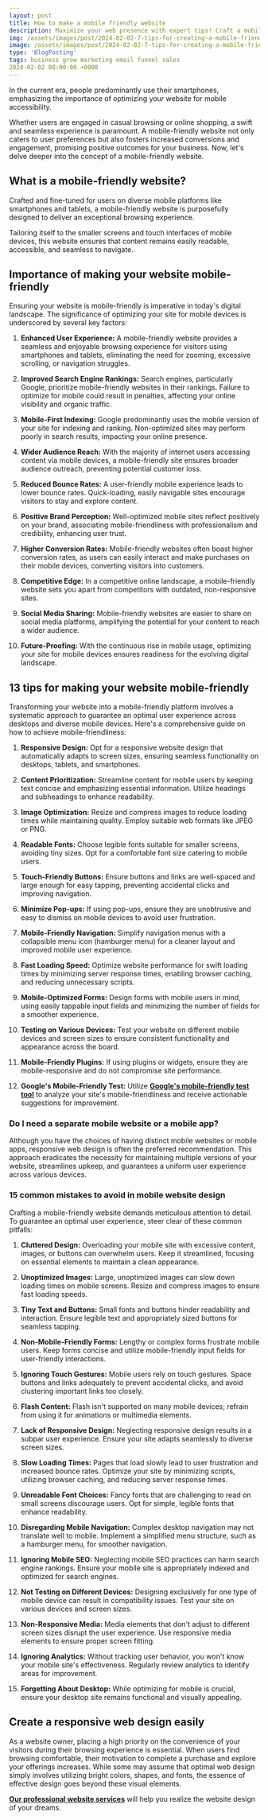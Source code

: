 ```yaml
---
layout: post
title: How to make a mobile friendly website
description: Maximize your web presence with expert tips! Craft a mobile-friendly website for higher rankings and seamless user experience.
img: /assets/images/post/2024-02-02-7-tips-for-creating-a-mobile-friendly-website/7-tips-for-creating-a-mobile-friendly-website.jpg
image: /assets/images/post/2024-02-02-7-tips-for-creating-a-mobile-friendly-website/7-tips-for-creating-a-mobile-friendly-website.jpg
type: 'BlogPosting'
tags: business grow marketing email funnel sales
2024-02-02 08:00:00 +0000
---
```


In the current era, people predominantly use their smartphones, emphasizing the importance of optimizing your website for mobile accessibility. 

Whether users are engaged in casual browsing or online shopping, a swift and seamless experience is paramount. A mobile-friendly website not only caters to user preferences but also fosters increased conversions and engagement, promising positive outcomes for your business. Now, let's delve deeper into the concept of a mobile-friendly website.

## What is a mobile-friendly website?
Crafted and fine-tuned for users on diverse mobile platforms like smartphones and tablets, a mobile-friendly website is purposefully designed to deliver an exceptional browsing experience. 

Tailoring itself to the smaller screens and touch interfaces of mobile devices, this website ensures that content remains easily readable, accessible, and seamless to navigate.

## Importance of making your website mobile-friendly
Ensuring your website is mobile-friendly is imperative in today's digital landscape. The significance of optimizing your site for mobile devices is underscored by several key factors:

1. **Enhanced User Experience:** A mobile-friendly website provides a seamless and enjoyable browsing experience for visitors using smartphones and tablets, eliminating the need for zooming, excessive scrolling, or navigation struggles.

2. **Improved Search Engine Rankings:** Search engines, particularly Google, prioritize mobile-friendly websites in their rankings. Failure to optimize for mobile could result in penalties, affecting your online visibility and organic traffic.

3. **Mobile-First Indexing:** Google predominantly uses the mobile version of your site for indexing and ranking. Non-optimized sites may perform poorly in search results, impacting your online presence.

4. **Wider Audience Reach:** With the majority of internet users accessing content via mobile devices, a mobile-friendly site ensures broader audience outreach, preventing potential customer loss.

5. **Reduced Bounce Rates:** A user-friendly mobile experience leads to lower bounce rates. Quick-loading, easily navigable sites encourage visitors to stay and explore content.

6. **Positive Brand Perception:** Well-optimized mobile sites reflect positively on your brand, associating mobile-friendliness with professionalism and credibility, enhancing user trust.

7. **Higher Conversion Rates:** Mobile-friendly websites often boast higher conversion rates, as users can easily interact and make purchases on their mobile devices, converting visitors into customers.

8. **Competitive Edge:** In a competitive online landscape, a mobile-friendly website sets you apart from competitors with outdated, non-responsive sites.

9. **Social Media Sharing:** Mobile-friendly websites are easier to share on social media platforms, amplifying the potential for your content to reach a wider audience.

10. **Future-Proofing:** With the continuous rise in mobile usage, optimizing your site for mobile devices ensures readiness for the evolving digital landscape.

## 13 tips for making your website mobile-friendly
Transforming your website into a mobile-friendly platform involves a systematic approach to guarantee an optimal user experience across desktops and diverse mobile devices. Here's a comprehensive guide on how to achieve mobile-friendliness:

1. **Responsive Design:** Opt for a responsive website design that automatically adapts to screen sizes, ensuring seamless functionality on desktops, tablets, and smartphones.

2. **Content Prioritization:** Streamline content for mobile users by keeping text concise and emphasizing essential information. Utilize headings and subheadings to enhance readability.

3. **Image Optimization:** Resize and compress images to reduce loading times while maintaining quality. Employ suitable web formats like JPEG or PNG.

4. **Readable Fonts:** Choose legible fonts suitable for smaller screens, avoiding tiny sizes. Opt for a comfortable font size catering to mobile users.

5. **Touch-Friendly Buttons:** Ensure buttons and links are well-spaced and large enough for easy tapping, preventing accidental clicks and improving navigation.

6. **Minimize Pop-ups:** If using pop-ups, ensure they are unobtrusive and easy to dismiss on mobile devices to avoid user frustration.

7. **Mobile-Friendly Navigation:** Simplify navigation menus with a collapsible menu icon (hamburger menu) for a cleaner layout and improved mobile user experience.

8. **Fast Loading Speed:** Optimize website performance for swift loading times by minimizing server response times, enabling browser caching, and reducing unnecessary scripts.

9. **Mobile-Optimized Forms:** Design forms with mobile users in mind, using easily tappable input fields and minimizing the number of fields for a smoother experience.

10. **Testing on Various Devices:** Test your website on different mobile devices and screen sizes to ensure consistent functionality and appearance across the board.

11. **Mobile-Friendly Plugins:** If using plugins or widgets, ensure they are mobile-responsive and do not compromise site performance.

12. **Google's Mobile-Friendly Test:** Utilize **[Google's mobile-friendly test tool](https://search.google.com/test/mobile-friendly)** to analyze your site's mobile-friendliness and receive actionable suggestions for improvement.

### Do I need a separate mobile website or a mobile app?
Although you have the choices of having distinct mobile websites or mobile apps, responsive web design is often the preferred recommendation. This approach eradicates the necessity for maintaining multiple versions of your website, streamlines upkeep, and guarantees a uniform user experience across various devices.

### 15 common mistakes to avoid in mobile website design
Crafting a mobile-friendly website demands meticulous attention to detail. To guarantee an optimal user experience, steer clear of these common pitfalls:

1. **Cluttered Design:** Overloading your mobile site with excessive content, images, or buttons can overwhelm users. Keep it streamlined, focusing on essential elements to maintain a clean appearance.

2. **Unoptimized Images:** Large, unoptimized images can slow down loading times on mobile screens. Resize and compress images to ensure fast loading speeds.

3. **Tiny Text and Buttons:** Small fonts and buttons hinder readability and interaction. Ensure legible text and appropriately sized buttons for seamless tapping.

4. **Non-Mobile-Friendly Forms:** Lengthy or complex forms frustrate mobile users. Keep forms concise and utilize mobile-friendly input fields for user-friendly interactions.

5. **Ignoring Touch Gestures:** Mobile users rely on touch gestures. Space buttons and links adequately to prevent accidental clicks, and avoid clustering important links too closely.

6. **Flash Content:** Flash isn't supported on many mobile devices; refrain from using it for animations or multimedia elements.

7. **Lack of Responsive Design:** Neglecting responsive design results in a subpar user experience. Ensure your site adapts seamlessly to diverse screen sizes.

8. **Slow Loading Times:** Pages that load slowly lead to user frustration and increased bounce rates. Optimize your site by minimizing scripts, utilizing browser caching, and reducing server response times.

9. **Unreadable Font Choices:** Fancy fonts that are challenging to read on small screens discourage users. Opt for simple, legible fonts that enhance readability.

10. **Disregarding Mobile Navigation:** Complex desktop navigation may not translate well to mobile. Implement a simplified menu structure, such as a hamburger menu, for smoother navigation.

11. **Ignoring Mobile SEO:** Neglecting mobile SEO practices can harm search engine rankings. Ensure your mobile site is appropriately indexed and optimized for search engines.

12. **Not Testing on Different Devices:** Designing exclusively for one type of mobile device can result in compatibility issues. Test your site on various devices and screen sizes.

13. **Non-Responsive Media:** Media elements that don't adjust to different screen sizes disrupt the user experience. Use responsive media elements to ensure proper screen fitting.

14. **Ignoring Analytics:** Without tracking user behavior, you won't know your mobile site's effectiveness. Regularly review analytics to identify areas for improvement.

15. **Forgetting About Desktop:** While optimizing for mobile is crucial, ensure your desktop site remains functional and visually appealing.

## Create a responsive web design easily
As a website owner, placing a high priority on the convenience of your visitors during their browsing experience is essential. When users find browsing comfortable, their motivation to complete a purchase and explore your offerings increases. While some may assume that optimal web design simply involves utilizing bright colors, shapes, and fonts, the essence of effective design goes beyond these visual elements.

**[Our professional website services](https://www.fiverr.com/officialtrento/design-redesign-develop-a-business-website-with-html-css)** will help you realize the website design of your dreams. 
